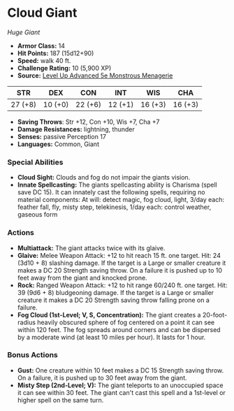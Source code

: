 # Cloud Giant

*Huge* *Giant*

- **Armor Class:** 14
- **Hit Points:** 187 (15d12+90)
- **Speed:** walk 40 ft.
- **Challenge Rating:** 10 (5,900 XP)
- **Source:** [Level Up Advanced 5e Monstrous Menagerie](https://www.levelup5e.com)

| STR | DEX | CON | INT | WIS | CHA |
| --- | --- | --- | --- | --- | --- |
| 27 (+8) | 10 (+0) | 22 (+6) | 12 (+1) | 16 (+3) | 16 (+3) |

- **Saving Throws**: Str +12, Con +10, Wis +7, Cha +7
- **Damage Resistances:** lightning, thunder
- **Senses:** passive Perception 17
- **Languages:** Common, Giant
### Special Abilities
- **Cloud Sight:** Clouds and fog do not impair the giants vision.
- **Innate Spellcasting:** The giants spellcasting ability is Charisma (spell save DC 15). It can innately cast the following spells, requiring no material components: At will: detect magic, fog cloud, light, 3/day each: feather fall, fly, misty step, telekinesis, 1/day each: control weather, gaseous form
### Actions
- **Multiattack:** The giant attacks twice with its glaive.
- **Glaive:** Melee Weapon Attack: +12 to hit  reach 15 ft.  one target. Hit: 24 (3d10 + 8) slashing damage. If the target is a Large or smaller creature  it makes a DC 20 Strength saving throw. On a failure  it is pushed up to 10 feet away from the giant and knocked prone.
- **Rock:** Ranged Weapon Attack: +12 to hit  range 60/240 ft.  one target. Hit: 39 (9d6 + 8) bludgeoning damage. If the target is a Large or smaller creature  it makes a DC 20 Strength saving throw  falling prone on a failure.
- **Fog Cloud (1st-Level; V, S, Concentration):** The giant creates a 20-foot-radius  heavily obscured sphere of fog centered on a point it can see within 120 feet. The fog spreads around corners and can be dispersed by a moderate wind (at least 10 miles per hour). It lasts for 1 hour.
### Bonus Actions
- **Gust:** One creature within 10 feet makes a DC 15 Strength saving throw. On a failure, it is pushed up to 30 feet away from the giant.
- **Misty Step (2nd-Level; V):** The giant teleports to an unoccupied space it can see within 30 feet. The giant can't cast this spell and a 1st-level or higher spell on the same turn.
